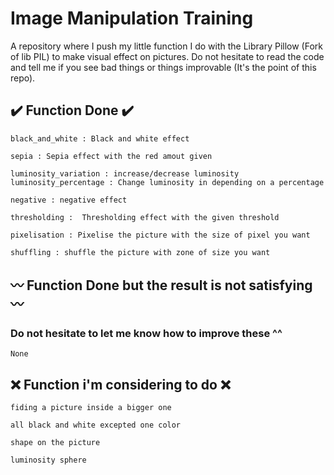 ﻿# Image Manipulation Training

A repository where I push my little function I do with the Library Pillow (Fork of lib PIL) to make visual effect on pictures. Do not hesitate to read the code and tell me if you see bad things or things improvable (It's the point of this repo).

## ✔️ Function Done ✔️

    black_and_white : Black and white effect
   
    sepia : Sepia effect with the red amout given
 
    luminosity_variation : increase/decrease luminosity
    luminosity_percentage : Change luminosity in depending on a percentage
  
    negative : negative effect

    thresholding :  Thresholding effect with the given threshold

    pixelisation : Pixelise the picture with the size of pixel you want

    shuffling : shuffle the picture with zone of size you want

## 〰️ Function Done but the result is not satisfying 〰️

### Do not hesitate to let me know how to improve these ^^

    None

## ❌ Function i'm considering to do ❌

    fiding a picture inside a bigger one
 
    all black and white excepted one color
   
    shape on the picture
 
    luminosity sphere
  
